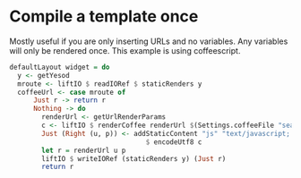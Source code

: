 # Compile a template once

Mostly useful if you are only inserting URLs and no variables. Any variables will only be rendered once. This example is using coffeescript.

```haskell
defaultLayout widget = do
  y <- getYesod
  mroute <- liftIO $ readIORef $ staticRenders y
  coffeeUrl <- case mroute of
      Just r -> return r
      Nothing -> do
        renderUrl <- getUrlRenderParams
        c <- liftIO $ renderCoffee renderUrl $(Settings.coffeeFile "search")
        Just (Right (u, p)) <- addStaticContent "js" "text/javascript; charset=utf-8"
                                  $ encodeUtf8 c
        let r = renderUrl u p 
        liftIO $ writeIORef (staticRenders y) (Just r)
        return r 
```